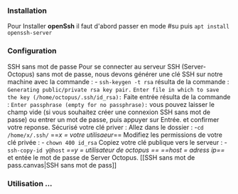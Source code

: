 ### Installation
Pour Installer **openSsh** il faut d'abord passer en mode #su puis 
	`apt install openssh-server` 

### Configuration 
SSH sans mot de passe
	Pour se connecter au serveur SSH (Server-Octopus) sans mot de passe, nous devons générer une clé SSH sur notre machine avec la commande :
		- `ssh-keygen -t rsa` 
	résulta de la commande :
		`Generating public/private rsa key pair.`
		`Enter file in which to save the key (/home/octopus/.ssh/id_rsa):`
	Faite entrée
	résulta de la commande :
		`Enter passphrase (empty for no passphrase):` 
	vous pouvez laisser le champ vide (si vous souhaitez créer une connexion SSH sans mot de passe) ou entrer un mot de passe, puis appuyer sur Entrée. et confirmer votre reponse.
	Sécurisé votre clé priver : 
		Allez dans le dossier :
		-`cd /home/x/.ssh/`    ==*x = votre utilisaeur*==
		 Modifiez les permissions de votre clé privée :
		- `chown 400 id_rsa`
	Copiez votre clé publique vers le serveur :
		- `ssh-copy-id y@host`    *==y = utilisateur de octopus  ==* *==host = adress ip==* 
	et entée le mot de passe de Server Octopus.
	[[SSH sans mot de pass.canvas|SSH sans mot de pass]]
### Utilisation ...

